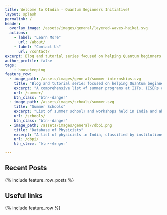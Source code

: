 ```yaml
---
title: Welcome to QIndia - Quantum Beginners Initiative!
layout: splash
permalink: /
header:
  overlay_image: /assets/images/general/layered-waves-haikei.svg
  actions:
    - label: "Learn More"
      url: /about/
    - label: "Contact Us"
      url: /contact/
excerpt: Blog and tutorial series focused on helping Quantum beginners find their footing. There are many resources out there for people to learn about quantum computing. However we would like to create a place where absolute beginners can start from, like a “start here” section that then takes them step-by-step through the process of understanding the minimum before exploring the world of quantum computing for themselves. The content will be a combination of original creations by the team and links to specific sections of already existing content.
author_profile: false
tags:
    - housekeeping
feature_row:
  - image_path: /assets/images/general/summer-internships.svg
    title: "Blog and tutorial series focused on helping Quantum beginners find their footing."
    excerpt: "A comprehensive list of summer programs at IITs, IISERs and other institutes"
    url: /summer/
    btn_class: "btn--danger"
  - image_path: /assets/images/schools/summer.svg
    title: "Summer Schools"
    excerpt: "List of summer schools and workshops held in India and abroad - links and details"
    url: /schools/
    btn_class: "btn--danger"
  - image_path: /assets/images/general//dbpi.png
    title: "Database of Physicists"
    excerpt: "A list of physicists in India, classified by institutions and research interests"
    url: /dbpi/
    btn_class: "btn--danger"

---
```


## Recent Posts

{% include feature_row_posts %}

## Useful links

{% include feature_row %}
